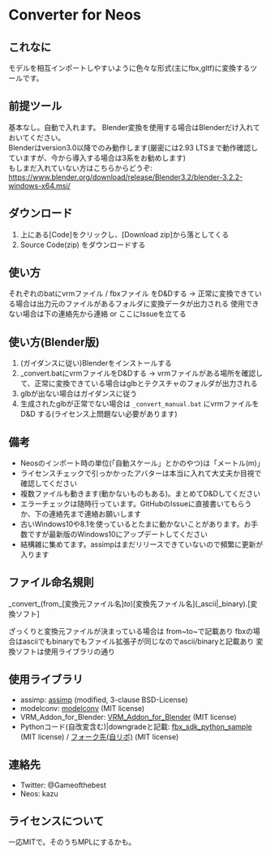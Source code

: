 # Converter for Neos

## これなに

モデルを相互インポートしやすいように色々な形式(主にfbx,gltf)に変換するツールです。  

## 前提ツール

基本なし。自動で入れます。
Blender変換を使用する場合はBlenderだけ入れておいてください。  
Blenderはversion3.0以降でのみ動作します(厳密には2.93 LTSまで動作確認していますが、今から導入する場合は3系をお勧めします)  
もしまだ入れていない方はこちらからどうぞ: https://www.blender.org/download/release/Blender3.2/blender-3.2.2-windows-x64.msi/

## ダウンロード

1. 上にある[Code]をクリックし、[Download zip]から落としてくる
2. Source Code(zip) をダウンロードする

## 使い方

それぞれのbatにvrmファイル / fbxファイル をD&Dする -> 正常に変換できている場合は出力元のファイルがあるフォルダに変換データが出力される
使用できない場合は下の連絡先から連絡 or ここにIssueを立てる

## 使い方(Blender版)

1. (ガイダンスに従い)Blenderをインストールする
2. _convert.batにvrmファイルをD&Dする -> vrmファイルがある場所を確認して、正常に変換できている場合はglbとテクスチャのフォルダが出力される
3. glbが出ない場合はガイダンスに従う
4. 生成されたglbが正常でない場合は `_convert_manual.bat` にvrmファイルを D&D する(ライセンス上問題ない必要があります)

## 備考

- Neosのインポート時の単位(「自動スケール」とかのやつ)は「メートル(m)」
- ライセンスチェックで引っかかったアバターは本当に入れて大丈夫か目視で確認してください
- 複数ファイルも動きます(動かないものもある)。まとめてD&Dしてください
- エラーチェックは随時行っています。GitHubのIssueに直接書いてもらうか、下の連絡先まで連絡お願いします
- 古いWindows10や8.1を使っているとたまに動かないことがあります。お手数ですが最新版のWindows10にアップデートしてください
- 結構雑に集めてます。assimpはまだリリースできていないので頻繁に更新が入ります

## ファイル命名規則

\_convert\_(from_[変換元ファイル名]_to_)[変換先ファイル名]\(\_ascii|\_binary\).[変換ソフト]

ざっくりと変換元ファイルが決まっている場合は from~to~で記載あり
fbxの場合はasciiでもbinaryでもファイル拡張子が同じなのでascii/binaryと記載あり
変換ソフトは使用ライブラリの通り

## 使用ライブラリ

- assimp: [assimp](https://github.com/assimp/assimp) (modified, 3-clause BSD-License)
- modelconv: [modelconv](https://github.com/binzume/modelconv/) (MIT license)
- VRM_Addon_for_Blender: [VRM_Addon_for_Blender](https://github.com/saturday06/VRM_Addon_for_Blender) (MIT license)
- Pythonコード(自改変含む)|downgradeと記載: [fbx_sdk_python_sample](https://github.com/segurvita/fbx_sdk_python_sample) (MIT license) / [フォーク先(自リポ)](https://github.com/kazu0617/fbx_sdk_python_sample) (MIT license)

## 連絡先

- Twitter: @Gameofthebest
- Neos: kazu

## ライセンスについて

一応MITで。そのうちMPLにするかも。
